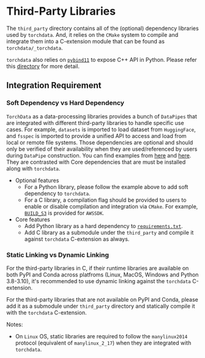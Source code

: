 # Third-Party Libraries

The `third_party` directory contains all of the (optional) dependency libraries used by `torchdata`. And, it relies on
the `CMake` system to compile and integrate them into a C-extension module that can be found as `torchdata/_torchdata`.

`torchdata` also relies on [`pybind11`](https://github.com/pybind/pybind11) to expose C++ API in Python. Please refer
this [directory](https://github.com/pytorch/data/tree/main/torchdata/csrc) for more detail.

## Integration Requirement

### Soft Dependency vs Hard Dependency

`TorchData` as a data-processing libraries provides a bunch of `DataPipes` that are integrated with different
third-party libraries to handle specific use cases. For example, `datasets` is imported to load dataset from
`HuggingFace`, and `fsspec` is imported to provide a unified API to access and load from local or remote file systems.
Those dependencies are optional and should only be verified of their availability when they are used/referenced by users
during `DataPipe` construction. You can find examples from
[here](https://github.com/pytorch/data/blob/bb78231e5f87620385cb2f91cda87e7f9414eb4a/torchdata/datapipes/iter/load/huggingface.py#L57-L62)
and
[here](https://github.com/pytorch/data/blob/d19858202df7e8b75765074259e6023f539cbf3f/torchdata/datapipes/iter/load/fsspec.py#L59).
They are contrasted with Core dependencies that are must be installed along with `torchdata`.

- Optional features
  - For a Python library, please follow the example above to add soft dependency to `torchdata`.
  - For a C library, a compilation flag should be provided to users to enable or disable compilation and integration via
    `CMake`. For example,
    [`BUILD_S3`](https://github.com/pytorch/data/blob/87d6dc3d6b0df6829cc2813a0ca033accfa9d795/torchdata/csrc/CMakeLists.txt#L7)
    is provided for `AWSSDK`.
- Core features
  - Add Python library as a hard dependency to
    [`requirements.txt`](https://github.com/pytorch/data/blob/main/requirements.txt).
  - Add C library as a submodule under the `third_party` and compile it against `torchdata` C-extension as always.

### Static Linking vs Dynamic Linking

For the third-party libraries in C, if their runtime libraries are available on both PyPI and Conda across platfroms
(Linux, MacOS, Windows and Python 3.8-3.10), it's recommended to use dynamic linking against the `torchdata`
C-extension.

For the third-party libraries that are not available on PyPI and Conda, please add it as a submodule under `third_party`
directory and statically compile it with the `torchdata` C-extension.

Notes:

- On `Linux` OS, static libraries are required to follow the `manylinux2014` protocol (equivalent of `manylinux_2_17`)
  when they are integrated with `torchdata`.
